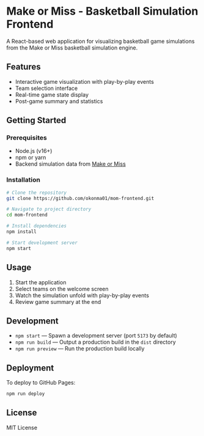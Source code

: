 # Make or Miss - Basketball Simulation Frontend

A React-based web application for visualizing basketball game simulations from the Make or Miss basketball simulation engine.

## Features

- Interactive game visualization with play-by-play events
- Team selection interface
- Real-time game state display
- Post-game summary and statistics

## Getting Started

### Prerequisites

- Node.js (v16+)
- npm or yarn
- Backend simulation data from [Make or Miss](https://github.com/okonma01/make-or-miss)

### Installation

```bash
# Clone the repository
git clone https://github.com/okonma01/mom-frontend.git

# Navigate to project directory
cd mom-frontend

# Install dependencies
npm install

# Start development server
npm start
```

## Usage

1. Start the application
2. Select teams on the welcome screen
3. Watch the simulation unfold with play-by-play events
4. Review game summary at the end

## Development

- `npm start` — Spawn a development server (port `5173` by default)
- `npm run build` — Output a production build in the `dist` directory
- `npm run preview` — Run the production build locally

## Deployment

To deploy to GitHub Pages:

```bash
npm run deploy
```

## License

MIT License
